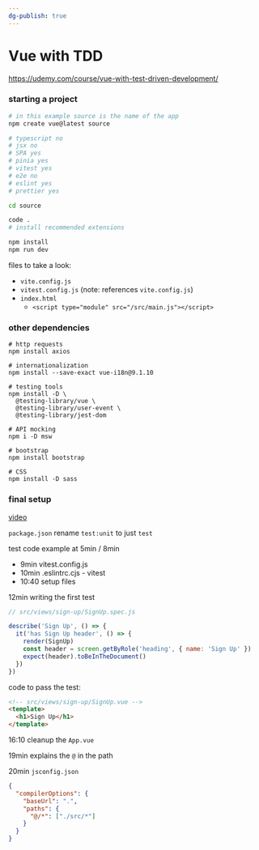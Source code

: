 ```yaml
---
dg-publish: true
---
```

# Vue with TDD


<https://udemy.com/course/vue-with-test-driven-development/>


### starting a project

```bash
# in this example source is the name of the app
npm create vue@latest source

# typescript no
# jsx no
# SPA yes
# pinia yes
# vitest yes
# e2e no
# eslint yes
# prettier yes

cd source

code .
# install recommended extensions

npm install
npm run dev
```


files to take a look:

- `vite.config.js`
- `vitest.config.js` (note: references `vite.config.js`)
- `index.html`
    - `<script type="module" src="/src/main.js"></script>`

### other dependencies

```
# http requests
npm install axios

# internationalization
npm install --save-exact vue-i18n@9.1.10

# testing tools
npm install -D \
  @testing-library/vue \
  @testing-library/user-event \
  @testing-library/jest-dom

# API mocking
npm i -D msw

# bootstrap
npm install bootstrap

# CSS
npm install -D sass
```


### final setup

[video](https://cloudwalk.udemy.com/course/vue-with-test-driven-development/learn/lecture/41625872#overview)

`package.json` rename `test:unit` to just `test`

test code example at 5min / 8min 
- 9min vitest.config.js
- 10min .eslintrc.cjs - vitest
- 10:40 setup files

12min writing the first test

```js
// src/views/sign-up/SignUp.spec.js

describe('Sign Up', () => {
  it('has Sign Up header', () => {
    render(SignUp)
    const header = screen.getByRole('heading', { name: 'Sign Up' })
    expect(header).toBeInTheDocument()
  })
})
```

code to pass the test:
```html
<!-- src/views/sign-up/SignUp.vue -->
<template>
  <h1>Sign Up</h1>
</template>
```


16:10 cleanup the `App.vue`

19min explains the `@` in the path

20min `jsconfig.json`
```json
{
  "compilerOptions": {
    "baseUrl": ".",
    "paths": {
      "@/*": ["./src/*"]
    }
  }
}
```
